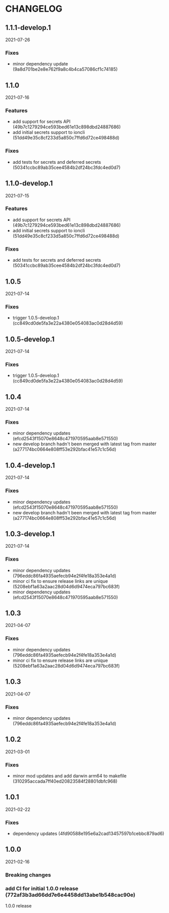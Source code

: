 # CHANGELOG

<!--- next entry here -->

## 1.1.1-develop.1
2021-07-26

### Fixes

- minor dependency update (9a8d701be2e8e762f9a8c4b4ca57086cf1c74185)

## 1.1.0
2021-07-16

### Features

- add support for secrets API (49b7c1279294ce593bed61e13c898dbd24887686)
- add initial secrets support to ioncli (51dd49e35c8cf233d5a850c7ffd6d72ce498488d)

### Fixes

- add tests for secrets and deferred secrets (50341ccbc89ab35cee4584b2df24bc3fdc4ed0d7)

## 1.1.0-develop.1
2021-07-15

### Features

- add support for secrets API (49b7c1279294ce593bed61e13c898dbd24887686)
- add initial secrets support to ioncli (51dd49e35c8cf233d5a850c7ffd6d72ce498488d)

### Fixes

- add tests for secrets and deferred secrets (50341ccbc89ab35cee4584b2df24bc3fdc4ed0d7)

## 1.0.5
2021-07-14

### Fixes

- trigger 1.0.5-develop.1 (cc849cd0de5fa3e22a4380e054083ac0d28d4d59)

## 1.0.5-develop.1
2021-07-14

### Fixes

- trigger 1.0.5-develop.1 (cc849cd0de5fa3e22a4380e054083ac0d28d4d59)

## 1.0.4
2021-07-14

### Fixes

- minor dependency updates (efcd2543f15070e8648c471970595aab8e571550)
- new develop branch hadn't been merged with latest tag from master (a277174bc0664e808ff53e292bfac41e57c1c56d)

## 1.0.4-develop.1
2021-07-14

### Fixes

- minor dependency updates (efcd2543f15070e8648c471970595aab8e571550)
- new develop branch hadn't been merged with latest tag from master (a277174bc0664e808ff53e292bfac41e57c1c56d)

## 1.0.3-develop.1
2021-07-14

### Fixes

- minor dependency updates (796eddc86fa4935aefecb94e2f4fe18a353e4a1d)
- minor ci fix to ensure release links are unique (5208ebf1a63a2aac28d04d6d9474eca797bc683f)
- minor dependency updates (efcd2543f15070e8648c471970595aab8e571550)

## 1.0.3
2021-04-07

### Fixes

- minor dependency updates (796eddc86fa4935aefecb94e2f4fe18a353e4a1d)
- minor ci fix to ensure release links are unique (5208ebf1a63a2aac28d04d6d9474eca797bc683f)

## 1.0.3
2021-04-07

### Fixes

- minor dependency updates (796eddc86fa4935aefecb94e2f4fe18a353e4a1d)

## 1.0.2
2021-03-01

### Fixes

- minor mod updates and add darwin arm64 to makefile (310295accada7ff40ed20823584f28801dbfc968)

## 1.0.1
2021-02-22

### Fixes

- dependency updates (4fd90588e195e6a2cad13457597b1cebbc879ad6)

## 1.0.0
2021-02-16

### Breaking changes

### add CI for initial 1.0.0 release (772af3b3ad66dd7e6e4458dd13abe1b548cac90e)

1.0.0 release